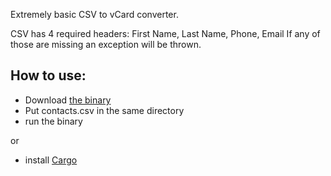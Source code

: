 Extremely basic CSV to vCard converter.

CSV has 4 required headers: First Name, Last Name, Phone, Email
If any of those are missing an exception will be thrown.


How to use:
-----
- Download [the binary](https://ptrckstl.github.com/csv_to_vcard/csv_to_vcard.exe)
- Put contacts.csv in the same directory
- run the binary

or

- install [Cargo]("https://doc.rust-lang.org/cargo/getting-started/installation.html")
